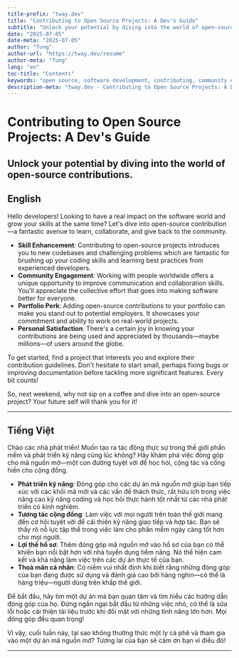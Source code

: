```yaml
---
title-prefix: "tway.dev"
title: "Contributing to Open Source Projects: A Dev's Guide"
subtitle: "Unlock your potential by diving into the world of open-source contributions."
date: "2025-07-05"
date-meta: "2025-07-05"
author: "Tung"
author-url: "https://tway.dev/resume"
author-meta: "Tung"
lang: "en"
toc-title: "Contents"
keywords: "open source, software development, contributing, community engagement, collaboration"
description-meta: "tway.dev - Contributing to Open Source Projects: A Dev's Guide - Unlock your potential by diving into the world of open-source contributions."
---
```


# Contributing to Open Source Projects: A Dev's Guide
## Unlock your potential by diving into the world of open-source contributions.

## English
Hello developers! Looking to have a real impact on the software world and grow your skills at the same time? Let's dive into open-source contribution—a fantastic avenue to learn, collaborate, and give back to the community.

- **Skill Enhancement**: Contributing to open-source projects introduces you to new codebases and challenging problems which are fantastic for brushing up your coding skills and learning best practices from experienced developers.
- **Community Engagement**: Working with people worldwide offers a unique opportunity to improve communication and collaboration skills. You'll appreciate the collective effort that goes into making software better for everyone.
- **Portfolio Perk**: Adding open-source contributions to your portfolio can make you stand out to potential employers. It showcases your commitment and ability to work on real-world projects.
- **Personal Satisfaction**: There's a certain joy in knowing your contributions are being used and appreciated by thousands—maybe millions—of users around the globe.

To get started, find a project that interests you and explore their contribution guidelines. Don't hesitate to start small, perhaps fixing bugs or improving documentation before tackling more significant features. Every bit counts!

So, next weekend, why not sip on a coffee and dive into an open-source project? Your future self will thank you for it!

---

## Tiếng Việt
Chào các nhà phát triển! Muốn tạo ra tác động thực sự trong thế giới phần mềm và phát triển kỹ năng cùng lúc không? Hãy khám phá việc đóng góp cho mã nguồn mở—một con đường tuyệt vời để học hỏi, cộng tác và cống hiến cho cộng đồng.

- **Phát triển kỹ năng**: Đóng góp cho các dự án mã nguồn mở giúp bạn tiếp xúc với các khối mã mới và các vấn đề thách thức, rất hữu ích trong việc nâng cao kỹ năng coding và học hỏi thực hành tốt nhất từ các nhà phát triển có kinh nghiệm.
- **Tương tác cộng đồng**: Làm việc với mọi người trên toàn thế giới mang đến cơ hội tuyệt vời để cải thiện kỹ năng giao tiếp và hợp tác. Bạn sẽ thấy rõ nỗ lực tập thể trong việc làm cho phần mềm ngày càng tốt hơn cho mọi người.
- **Lợi thế hồ sơ**: Thêm đóng góp mã nguồn mở vào hồ sơ của bạn có thể khiến bạn nổi bật hơn với nhà tuyển dụng tiềm năng. Nó thể hiện cam kết và khả năng làm việc trên các dự án thực tế của bạn.
- **Thoả mãn cá nhân**: Có niềm vui nhất định khi biết rằng những đóng góp của bạn đang được sử dụng và đánh giá cao bởi hàng nghìn—có thể là hàng triệu—người dùng trên khắp thế giới.

Để bắt đầu, hãy tìm một dự án mà bạn quan tâm và tìm hiểu các hướng dẫn đóng góp của họ. Đừng ngần ngại bắt đầu từ những việc nhỏ, có thể là sửa lỗi hoặc cải thiện tài liệu trước khi đối mặt với những tính năng lớn hơn. Mọi đóng góp đều quan trọng!

Vì vậy, cuối tuần này, tại sao không thưởng thức một ly cà phê và tham gia vào một dự án mã nguồn mở? Tương lai của bạn sẽ cảm ơn bạn vì điều đó!

---